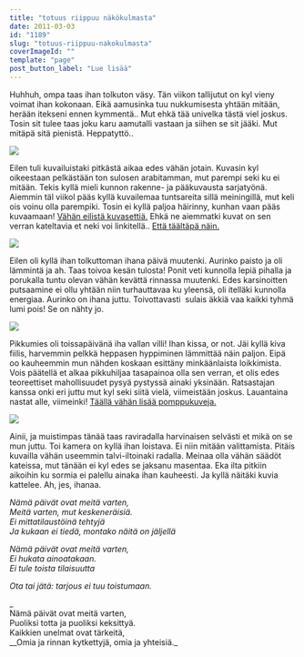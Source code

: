 ```yaml
---
title: "totuus riippuu näkökulmasta"
date: 2011-03-03
id: "1189"
slug: "totuus-riippuu-nakokulmasta"
coverImageId: ""
template: "page"
post_button_label: "Lue lisää"
---
```


Huhhuh, ompa taas ihan tolkuton väsy. Tän viikon tallijutut on kyl vieny voimat ihan kokonaan. Eikä aamusinka tuu nukkumisesta yhtään mitään, herään itekseni ennen kymmentä.. Mut ehkä tää univelka tästä viel joskus. Tosin sit tulee taas joku karu aamutalli vastaan ja siihen se sit jääki. Mut mitäpä sitä pienistä. Heppatyttö..

[![](/images/nimet%25C3%25B6n5.jpg)](https://lh4.googleusercontent.com/-todgR8wdr7w/TXAKKK6jQ_I/AAAAAAAAACQ/W7_GApQe9yY/s1600/nimet%25C3%25B6n5.jpg)

Eilen tuli kuvailuistaki pitkästä aikaa edes vähän jotain. Kuvasin kyl oikeestaan pelkästään ton sulosen arabitamman, mut parempi seki ku ei mitään. Tekis kyllä mieli kunnon rakenne- ja pääkuvausta sarjatyönä. Aiemmin täl viikol pääs kyllä kuvailemaa tuntsareita sillä meiningillä, mut keli ois voinu olla parempiki. Tosin ei kyllä paljoa häirinny, kunhan vaan pääs kuvaamaan! [Vähän eilistä kuvasettiä.](http://maisaw.otukset.fi/kuvat/2011/Tallit%20ja%20hevoset/Tortolan%20Tallit%202/) Ehkä ne aiemmatki kuvat on sen verran kateltavia et neki voi linkitellä.. [Että täältäpä näin.](http://maisaw.otukset.fi/kuvat/2011/Tallit+ja+hevoset/Tortolan+Tallit/)

[![](/images/nimet%25C3%25B6n4.jpg)](https://lh4.googleusercontent.com/-o_OIjkZG7Uo/TW_7z0JBMTI/AAAAAAAAACA/TAduzNOKc6E/s1600/nimet%25C3%25B6n4.jpg)

Eilen oli kyllä ihan tolkuttoman ihana päivä muutenki. Aurinko paisto ja oli lämmintä ja ah. Taas toivoa kesän tulosta! Ponit veti kunnolla lepiä pihalla ja porukalla tuntu olevan vähän kevättä rinnassa muutenki. Edes karsinoitten putsaamine ei ollu yhtään niin turhauttavaa ku yleensä, oli itelläki kunnolla energiaa. Aurinko on ihana juttu. Toivottavasti  sulais äkkiä vaa kaikki tyhmä lumi pois! Se on nähty jo.

[![](/images/nimet%25C3%25B6n6.jpg)](https://lh6.googleusercontent.com/-rKaKgfRgq1E/TW_72TEZicI/AAAAAAAAACI/0VEMTQLS0Iw/s1600/nimet%25C3%25B6n6.jpg)

Pikkumies oli toissapäivänä iha vallan villi! Ihan kissa, or not. Jäi kyllä kiva fiilis, harvemmin pelkkä heppasen hyppiminen lämmittää näin paljon. Eipä oo kauheemmin mun nähden koskaan esittäny minkäänlaista loikkimista. Vois päätellä et alkaa pikkuhiljaa tasapainoa olla sen verran, et olis edes teoreettiset mahollisuudet pysyä pystyssä ainaki yksinään. Ratsastajan kanssa onki eri juttu mut kyl seki siitä vielä, viimeistään joskus. Lauantaina nastat alle, viimeinki! [Täällä vähän lisää pomppukuveja.](http://maisaw.otukset.fi/kuvat/2011/Tallit+ja+hevoset/Dedicated+Kemp/)

[![](/images/nimet%25C3%25B6n7.jpg)](https://lh6.googleusercontent.com/-jPl1sHp1NFU/TXAIuRbIocI/AAAAAAAAACM/nOD0YtX70o8/s1600/nimet%25C3%25B6n7.jpg)

Ainii, ja muistimpas tänää taas raviradalla harvinaisen selvästi et mikä on se mun juttu. Toi kamera on kyllä ihan loistava. Ei niin mitään valittamista. Pitäis kuvailla vähän useemmin talvi-iltoinaki radalla. Meinaa olla vähän säädöt kateissa, mut tänään ei kyl edes se jaksanu masentaa. Eka ilta pitkiin aikoihin ku sormia ei palellu ainaka ihan kauheesti. Ja kyllä näitäki kuvia kattelee. Ah, jes, ihanaa.

_Nämä päivät ovat meitä varten,  
Meitä varten, mut keskeneräisiä.  
Ei mittatilaustöinä tehtyjä  
Ja kukaan ei tiedä, montako näitä on jäljellä_

_Nämä päivät ovat meitä varten,  
Ei hukata ainoatakaan.  
Ei tule toista tilaisuutta_

_Ota tai jätä: tarjous ei tuu toistumaan._

_  
Nämä päivät ovat meitä varten,  
Puoliksi totta ja puoliksi keksittyä.  
Kaikkien unelmat ovat tärkeitä,  
\_\_Omia ja rinnan kytkettyjä, omia ja yhteisiä._
